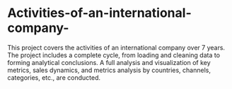 # Activities-of-an-international-company-
This project covers the activities of an international company over 7 years. The project includes a complete cycle, from loading and cleaning data to forming analytical conclusions. A full analysis and visualization of key metrics, sales dynamics, and metrics analysis by countries, channels, categories, etc., are conducted. 
